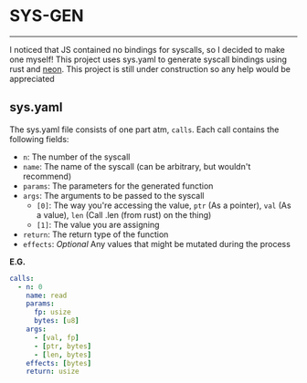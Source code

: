 # SYS-GEN
---
I noticed that JS contained no bindings for syscalls, so I decided to make one myself! This project uses sys.yaml to
generate syscall bindings using rust and [neon](https://neon-bindings.com/).
This project is still under construction so any help would be appreciated

## sys.yaml
The sys.yaml file consists of one part atm, `calls`.
Each call contains the following fields:
- `n`: The number of the syscall
- `name`: The name of the syscall (can be arbitrary, but wouldn't recommend)
- `params`: The parameters for the generated function
- `args`: The arguments to be passed to the syscall
  - `[0]`: The way you're accessing the value, `ptr` (As a pointer), `val` (As a value), `len` (Call .len (from rust) on the thing)
  - `[1]`: The value you are assigning
- `return`: The return type of the function
- `effects`: *Optional* Any values that might be mutated during the process

**E.G.**
```yaml
calls:
  - n: 0
    name: read
    params:
      fp: usize
      bytes: [u8]
    args:
      - [val, fp]
      - [ptr, bytes]
      - [len, bytes]
    effects: [bytes]
    return: usize
```